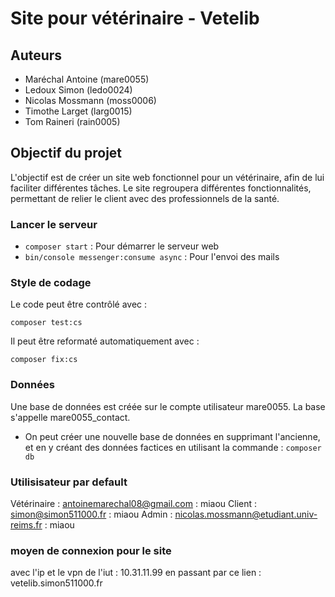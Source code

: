# Site pour vétérinaire - Vetelib

## Auteurs

- Maréchal Antoine (mare0055)
- Ledoux Simon (ledo0024)
- Nicolas Mossmann (moss0006)
- Timothe Larget (larg0015)
- Tom Raineri (rain0005)

## Objectif du projet

L'objectif est de créer un site web fonctionnel pour un vétérinaire, afin de lui faciliter différentes tâches. Le site regroupera différentes fonctionnalités, permettant de relier le client avec des professionnels de la santé.

### Lancer le serveur
- `composer start` : Pour démarrer le serveur web
- `bin/console messenger:consume async` : Pour l'envoi des mails

### Style de codage

Le code peut être contrôlé avec :

    composer test:cs

Il peut être reformaté automatiquement avec :
    
    composer fix:cs

### Données

Une base de données est créée sur le compte utilisateur mare0055. La base s'appelle mare0055_contact.

- On peut créer une nouvelle base de données en supprimant l'ancienne, et en y créant des données factices en utilisant la commande : `composer db`

### Utilisisateur par default

 Vétérinaire :
antoinemarechal08@gmail.com : miaou
Client : 
simon@simon511000.fr : miaou
Admin : 
nicolas.mossmann@etudiant.univ-reims.fr : miaou


### moyen de connexion pour le site  

avec l'ip et le vpn de l'iut : 10.31.11.99
en passant par ce lien : vetelib.simon511000.fr